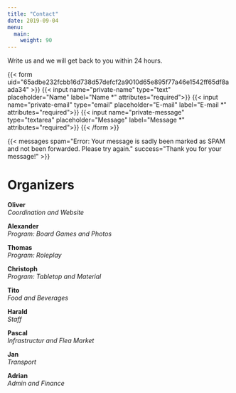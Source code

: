 ```yaml
---
title: "Contact"
date: 2019-09-04
menu:
  main:
    weight: 90
---
```


Write us and we will get back to you within 24 hours.

{{< form uid="65adbe232fcbb16d738d57defcf2a9010d65e895f77a46e1542ff65df8aada34" >}}
  {{< input name="private-name" type="text" placeholder="Name" label="Name *" attributes="required">}}
  {{< input name="private-email" type="email" placeholder="E-mail" label="E-mail *" attributes="required">}}
  {{< input name="private-message" type="textarea" placeholder="Message" label="Message *" attributes="required">}}
{{< /form >}}

{{< messages spam="Error: Your message is sadly been marked as SPAM and not been forwarded. Please try again." success="Thank you for your message!" >}}

# Organizers

**Oliver**\
_Coordination and Website_

**Alexander**\
_Program: Board Games and Photos_

**Thomas**\
_Program: Roleplay_

**Christoph**\
_Program: Tabletop and Material_

**Tito**\
_Food and Beverages_

**Harald**\
_Staff_

**Pascal**\
_Infrastructur and Flea Market_

**Jan**\
_Transport_

**Adrian**\
_Admin and Finance_
